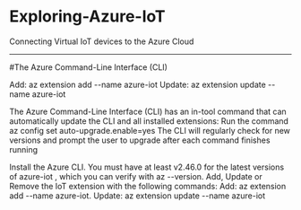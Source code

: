 # Exploring-Azure-IoT
Connecting Virtual IoT devices to the Azure Cloud

---

#The Azure Command-Line Interface (CLI)

Add: az extension add --name azure-iot
Update: az extension update --name azure-iot


The Azure Command-Line Interface (CLI) has an in-tool command that can automatically update the CLI and all installed extensions:
Run the command az config set auto-upgrade.enable=yes
The CLI will regularly check for new versions and prompt the user to upgrade after each command finishes running 




Install the Azure CLI. You must have at least v2.46.0 for the latest versions of azure-iot , which you can verify with az --version.
Add, Update or Remove the IoT extension with the following commands: Add: az extension add --name azure-iot. Update: az extension update --name azure-iot



